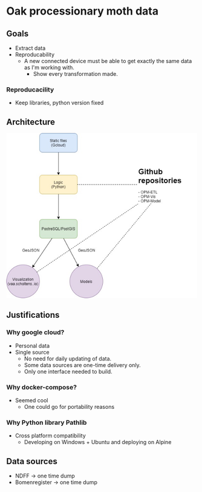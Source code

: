 # Oak processionary moth data

## Goals
- Extract data 
- Reproducability
    - A new connected device must be able to get exactly the same data as I'm working with.
        - Show every transformation made.

### Reproducacility
- Keep libraries, python version fixed

## Architecture
![Data architecture](./static/images/data_architecture.jpg "Data architecture")

## Justifications
### Why google cloud?
- Personal data
- Single source
    - No need for daily updating of data.
    - Some data sources are one-time delivery only.
    - Only one interface needed to build.

### Why docker-compose?
- Seemed cool
    - One could go for portability reasons

### Why Python library Pathlib
- Cross platform compatibility
    - Developing on Windows + Ubuntu and deploying on Alpine

## Data sources
- NDFF -> one time dump
- Bomenregister -> one time dump



